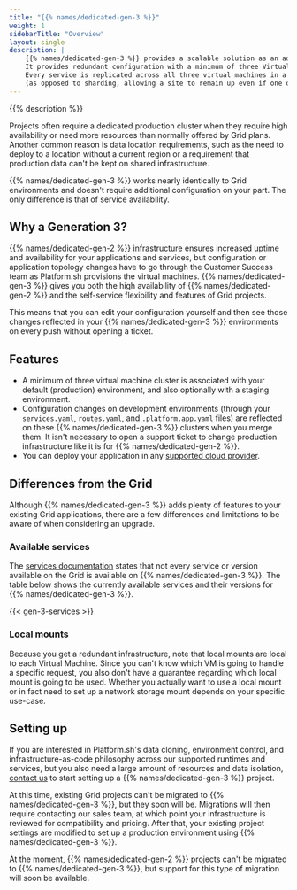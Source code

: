 ```yaml
---
title: "{{% names/dedicated-gen-3 %}}"
weight: 1
sidebarTitle: "Overview"
layout: single
description: |
    {{% names/dedicated-gen-3 %}} provides a scalable solution as an additional option on top of your existing Grid applications.
    It provides redundant configuration with a minimum of three Virtual Machine instances. 
    Every service is replicated across all three virtual machines in a failover configuration
    (as opposed to sharding, allowing a site to remain up even if one of the VMs is lost entirely).
---
```


{{% description %}}

Projects often require a dedicated production cluster when they require high availability
or need more resources than normally offered by Grid plans.
Another common reason is data location requirements,
such as the need to deploy to a location  without a current region
or a requirement that production data can't be kept on shared infrastructure.

{{% names/dedicated-gen-3 %}} works nearly identically to Grid environments and doesn't require additional configuration on your part. 
The only difference is that of service availability.

## Why a Generation 3?

[{{% names/dedicated-gen-2 %}} infrastructure](../../dedicated-gen-2/overview/_index.md) ensures increased uptime and availability for your applications and services,
but configuration or application topology changes have to go through the Customer Success team
as Platform.sh provisions the virtual machines.
{{% names/dedicated-gen-3 %}} gives you both the high availability of {{% names/dedicated-gen-2 %}}
and the self-service flexibility and features of Grid projects.

This means that you can edit your configuration yourself
 and then see those changes reflected in your {{% names/dedicated-gen-3 %}} environments on every push without opening a ticket.

## Features

- A minimum of three virtual machine cluster is associated with your default (production) environment, and also optionally with a staging environment.
- Configuration changes on development environments (through your `services.yaml`, `routes.yaml`, and `.platform.app.yaml` files) are reflected on these {{% names/dedicated-gen-3 %}} clusters when you merge them.
  It isn't necessary to open a support ticket to change production infrastructure like it is for {{% names/dedicated-gen-2 %}}. 
- You can deploy your application in any [supported cloud provider](../development/regions.md#regions).

## Differences from the Grid

Although {{% names/dedicated-gen-3 %}} adds plenty of features to your existing Grid applications, there are a few differences and limitations to be aware of when considering an upgrade. 

### Available services

The [services documentation](../../add-services/_index.md) states that not every service or version available on the Grid is available on {{% names/dedicated-gen-3 %}}.
The table below shows the currently available services and their versions for {{% names/dedicated-gen-3 %}}.

{{< gen-3-services >}}

### Local mounts

Because you get a redundant infrastructure, note that local mounts are local to each Virtual Machine. Since you can't know which VM is going to handle a specific request, you also don't have a guarantee regarding which local mount is going to be used. Whether you actually want to use a local mount or in fact need to set up a network storage mount depends on your specific use-case.

## Setting up

If you are interested in Platform.sh's data cloning, environment control, and infrastructure-as-code philosophy across our supported runtimes and services, but you also need a large amount of resources and data isolation, [contact us](https://platform.sh/contact) to start setting up a {{% names/dedicated-gen-3 %}} project.

At this time, existing Grid projects can't be migrated to {{% names/dedicated-gen-3 %}}, but they soon will be.
Migrations will then require contacting our sales team, at which point your infrastructure is reviewed for compatibility and pricing.
After that, your existing project settings are modified to set up a production environment using {{% names/dedicated-gen-3 %}}. 

At the moment, {{% names/dedicated-gen-2 %}} projects can't be migrated to {{% names/dedicated-gen-3 %}},
but support for this type of migration will soon be available.

